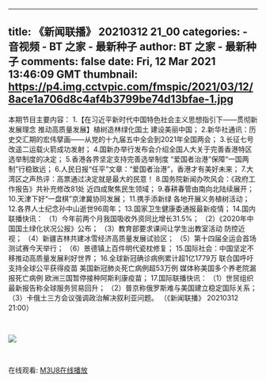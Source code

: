
---
title: 《新闻联播》 20210312 21_00
categories: 
    - 音视频
    - BT 之家 - 最新种子
author: BT 之家 - 最新种子
comments: false
date: Fri, 12 Mar 2021 13:46:09 GMT
thumbnail: https://p4.img.cctvpic.com/fmspic/2021/03/12/8ace1a706d8c4af4b3799be74d13bfae-1.jpg
---

<div>   
<p>本期节目主要内容：
1.【在习近平新时代中国特色社会主义思想指引下——贯彻新发展理念 推动高质量发展】植树造林绿化国土 建设美丽中国；
2.新华社通讯：历史交汇期的宏伟擘画——从党的十九届五中全会到2021年全国两会；
3.长征七号改遥二运载火箭成功发射；
4.国新办举行发布会介绍全国人大关于完善香港特区选举制度的决定；
5.香港各界坚定支持完善选举制度 “爱国者治港”保障“一国两制”行稳致远；
6.人民日报“任平”文章：“爱国者治港”，香港才有美好未来；
7.大湾区之声热评：高票通过决定就是最大的民意！
8.国务院新闻办吹风会：《政府工作报告》共补充修改81处 近四成聚焦民生领域；
9.春耕春管由南向北陆续展开；
10.天津下好“一盘棋”京津冀协同发展；
11.携手添新绿 各地开展义务植树活动；
12.各界人士纪念孙中山逝世96周年；
13.国家卫生健康委通报最新疫情；
14.国内联播快讯：
（1）今年前两个月我国吸收外资同比增长31.5%；
（2）《2020年中国国土绿化状况公报》公布；
（3）教育部要求课间让学生出教室活动 防控近视；
（4）新疆吉林共建冰雪经济高质量发展试验区；
（5）第十四届全运会首场测试赛今天举行；
（6）景德镇上百件明代瓷枕修复；
15.国际社会：中国坚定不移推动高质量发展利好世界；
16.全球新冠确诊病例累计超1亿1779万 联合国呼吁支持全球公平获得疫苗 美国新冠肺炎死亡病例超53万例 媒体称美国多个养老院漏报死亡病例 欧洲三国暂停接种阿斯利康疫苗；
17.国际联播快讯：
（1）世贸组织最新报告称全球服务贸易回升；
（2）普京称俄罗斯难与美国建立稳定国际关系；
（3）卡俄土三方会议强调政治解决叙利亚问题。
（《新闻联播》 20210312 21:00）</p><br><p><img src="https://p4.img.cctvpic.com/fmspic/2021/03/12/8ace1a706d8c4af4b3799be74d13bfae-1.jpg" referrerpolicy="no-referrer"></p><br><p>在线观看: <a href="https://www.m3u8play.com/?play=https://hls.cntv.baishancdnx.cn/asp/hls/main/0303000a/3/default/8ace1a706d8c4af4b3799be74d13bfae/main.m3u8">M3U8在线播放</a></p>  
</div>
            